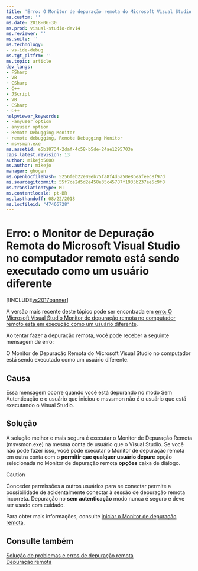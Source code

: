 ```yaml
---
title: 'Erro: O Monitor de depuração remota do Microsoft Visual Studio no computador remoto está sendo executado como um usuário diferente | Microsoft Docs'
ms.custom: ''
ms.date: 2018-06-30
ms.prod: visual-studio-dev14
ms.reviewer: ''
ms.suite: ''
ms.technology:
- vs-ide-debug
ms.tgt_pltfrm: ''
ms.topic: article
dev_langs:
- FSharp
- VB
- CSharp
- C++
- JScript
- VB
- CSharp
- C++
helpviewer_keywords:
- -anyuser option
- anyuser option
- Remote Debugging Monitor
- remote debugging, Remote Debugging Monitor
- msvsmon.exe
ms.assetid: e5b18734-2daf-4c58-b5de-24ae1295703e
caps.latest.revision: 13
author: mikejo5000
ms.author: mikejo
manager: ghogen
ms.openlocfilehash: 5256feb22e09eb75fa8f4d5a50e8beafeec8f97d
ms.sourcegitcommit: 55f7ce2d5d2e458e35c45787f1935b237ee5c9f8
ms.translationtype: MT
ms.contentlocale: pt-BR
ms.lasthandoff: 08/22/2018
ms.locfileid: "47466728"
---
```

# <a name="error-the-microsoft-visual-studio-remote-debugging-monitor-on-the-remote-computer-is-running-as-a-different-user"></a>Erro: o Monitor de Depuração Remota do Microsoft Visual Studio no computador remoto está sendo executado como um usuário diferente
[!INCLUDE[vs2017banner](../includes/vs2017banner.md)]

A versão mais recente deste tópico pode ser encontrada em [erro: O Microsoft Visual Studio Monitor de depuração remota no computador remoto está em execução como um usuário diferente](https://docs.microsoft.com/visualstudio/debugger/error-the-microsoft-visual-studio-remote-debugging-monitor-on-the-remote-computer-is-running-as-a-different-user).  
  
Ao tentar fazer a depuração remota, você pode receber a seguinte mensagem de erro:  
  
 O Monitor de Depuração Remota do Microsoft Visual Studio no computador está sendo executado como um usuário diferente.  
  
## <a name="cause"></a>Causa  
 Essa mensagem ocorre quando você está depurando no modo Sem Autenticação e o usuário que iniciou o msvsmon não é o usuário que está executando o Visual Studio.  
  
## <a name="solution"></a>Solução  
 A solução melhor e mais segura é executar o Monitor de Depuração Remota (msvsmon.exe) na mesma conta de usuário que o Visual Studio. Se você não pode fazer isso, você pode executar o Monitor de depuração remota em outra conta com o **permitir que qualquer usuário depure** opção selecionada no Monitor de depuração remota **opções** caixa de diálogo.  
  
> [!CAUTION]
>  Conceder permissões a outros usuários para se conectar permite a possibilidade de acidentalmente conectar à sessão de depuração remota incorreta. Depuração no **sem autenticação** modo nunca é seguro e deve ser usado com cuidado.  
  
 Para obter mais informações, consulte [iniciar o Monitor de depuração remota](http://msdn.microsoft.com/library/55b60ce7-834b-4e83-a10e-fe4248260a4c).  
  
## <a name="see-also"></a>Consulte também  
 [Solução de problemas e erros de depuração remota](../debugger/remote-debugging-errors-and-troubleshooting.md)   
 [Depuração remota](../debugger/remote-debugging.md)



